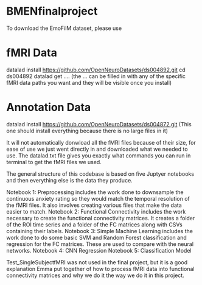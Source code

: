 # BMENfinalproject

To download the EmoFilM dataset, please use 

# fMRI Data 
datalad install https://github.com/OpenNeuroDatasets/ds004892.git
cd ds004892
datalad get .... (the ... can be filled in with any of the specific fMRI data paths you want and they will be visible once you install)
# Annotation Data 
datalad install https://github.com/OpenNeuroDatasets/ds004872.git 
(This one should install everything because there is no large files in it)

It will not automatically donwload all the fMRI files because of their size, for ease of use we just went directly in and downloaded what we needed to use. The datalad.txt file gives you exactly what commands you can run in terminal to get the fMRI files we used. 

The general structure of this codebase is based on five Juptyer notebooks and then everything else is the data they produce. 

Notebook 1: Preprocessing includes the work done to downsample the continuous anxiety rating so they would match the temporal resolution of the fMRI files. It also involves creating various files that make the data easier to match. 
Notebook 2: Functional Connectivity includes the work necessary to create the functional connectivity matrices. It creates a folder of the ROI time series and a folder of the FC matrices along with CSVs containing their labels.
Notebook 3: Simple Machine Learning includes the work done to do some basic SVM and Random Forest classification and regression for the FC matrices. These are used to compare with the neural networks. 
Notebook 4: CNN Regression
Notebook 5: Classification Model 

Test_SingleSubjectfMRI was not used in the final project, but it is a good explanation Emma put together of how to process fMRI data into functional connectivity matrices and why we do it the way we do it in this project. 